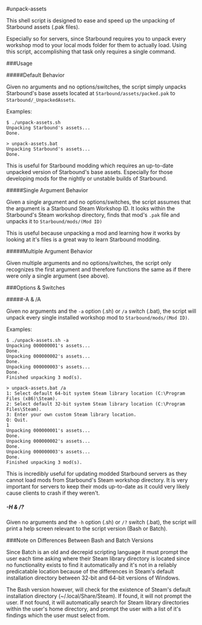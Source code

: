 #unpack-assets

This shell script is designed to ease and speed up the unpacking of Starbound assets (.pak files).

Especially so for servers, since Starbound requires you to unpack every workshop mod to your local mods folder for them to actually load. Using this script, accomplishing that task only requires a single command.

###Usage

#####Default Behavior

Given no arguments and no options/switches, the script simply unpacks Starbound's base assets located at `Starbound/assets/packed.pak` to `Starbound/_UnpackedAssets`.

Examples:
```
$ ./unpack-assets.sh
Unpacking Starbound's assets...
Done.
```
```
> unpack-assets.bat
Unpacking Starbound's assets...
Done.
```

This is useful for Starbound modding which requires an up-to-date unpacked version of Starbound's base assets. Especially for those developing mods for the nightly or unstable builds of Starbound.

#####Single Argument Behavior

Given a single argument and no options/switches, the script assumes that the argument is a Starbound Steam Workshop ID. It looks within the Starbound's Steam workshop directory, finds that mod's `.pak` file and unpacks it to `Starbound/mods/(Mod ID)` 

This is useful because unpacking a mod and learning how it works by looking at it's files is a great way to learn Starbound modding.

#####Multiple Argument Behavior

Given multiple arguments and no options/switches, the script only recognizes the first argument and therefore functions the same as if there were only a single argument (see above).

###Options & Switches

#####-A & /A

Given no arguments and the `-a` option (.sh) or `/a` switch (.bat), the script will unpack every single installed workshop mod to `Starbound/mods/(Mod ID)`.

Examples:
```
$ ./unpack-assets.sh -a
Unpacking 000000001's assets...
Done.
Unpacking 000000002's assets...
Done.
Unpacking 000000003's assets...
Done.
Finished unpacking 3 mod(s).
```
```
> unpack-assets.bat /a
1: Select default 64-bit system Steam library location (C:\Program Files (x86)\Steam).
2: Select default 32-bit system Steam library location (C:\Program Files\Steam).
3: Enter your own custom Steam library location.
Q: Quit.
1
Unpacking 000000001's assets...
Done.
Unpacking 000000002's assets...
Done.
Unpacking 000000003's assets...
Done.
Finished unpacking 3 mod(s).
```

This is incredibly useful for updating modded Starbound servers as they cannot load mods from Starbound's Steam workshop directory. It is very important for servers to keep their mods up-to-date as it could very likely cause clients to crash if they weren't.

##### -H & /?

Given no arguments and the `-h` option (.sh) or `/?` switch (.bat), the script will print a help screen relevant to the script version (Bash or Batch).

###Note on Differences Between Bash and Batch Versions

Since Batch is an old and decrepid scripting language it must prompt the user each time asking where their Steam library directory is located since no functionality exists to find it automatically and it's not in a reliably predicatable location because of the differences in Steam's default installation directory between 32-bit and 64-bit versions of Windows.

The Bash version however, will check for the existence of Steam's default installation directory (~/.local/Share/Steam). If found, it will not prompt the user. If not found, it will automatically search for Steam library directories within the user's home directory, and prompt the user with a list of it's findings which the user must select from.
